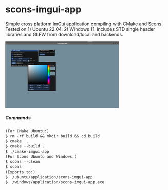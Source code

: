 # scons-imgui-app

Simple cross platform ImGui application compiling with CMake and Scons. Tested on 1) Ubuntu 22.04, 2) Windows 11. Includes STD single header libraries and GLFW from download/local and backends.

<!-- ![capture](ubuntu/capture20240228.png) -->
<img src="ubuntu/capture20240228.png" alt="capture" width="70%" />

##### Commands
```
(For CMake Ubuntu:)
$ rm -rf build && mkdir build && cd build
$ cmake ..
$ cmake --build .
$ ./cmake-imgui-app
(For Scons Ubuntu and Windows:)
$ scons --clean
$ scons
(Exports to:)
$ ./ubuntu/application/scons-imgui-app
$ ./windows/application/scons-imgui-app.exe
```
